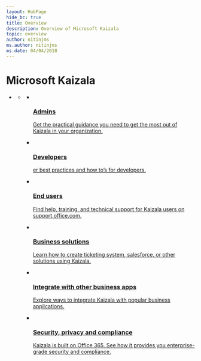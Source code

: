 ```yaml
---
layout: HubPage
hide_bc: true
title: Overview
description: Overview of Microsoft Kaizala
topic: overview
author: nitinjms
ms.author: nitinjms
ms.date: 04/04/2018
---
```


<div id="main" class="v2">
<div class="container">
    <h1>Microsoft Kaizala</h1>
    <ul class="pivots">
        <li>
            <a href="#main"></a>
            <ul id="main">
                <li>
                    <a href="#mainPanel"></a>
                    <ul id="mainPanel" class="cardsC">
                        <li>
                            <a href="https://docs.microsoft.com/Office365/Kaizala/kaizala-overview">
                            <div class="cardSize">
                                <div class="cardPadding">
                                    <div class="card">
                                        <div class="cardImageOuter">
                                            <div class="cardImage bgdAccent1">
                                                <img src="https://docs.microsoft.com/en-us/office/media/hub-tiles/Kaizala-Admins-400x140.svg" alt="" />
                                            </div>
                                        </div>
                                        <div class="cardText">
                                            <h3>Admins</h3>
                                            <p>Get the practical guidance you need to get the most out of Kaizala in your organization.</p>
                                        </div>
                                    </div>
                                </div>
                            </div>
                            </a>
                        </li>
                        <li>
                            <a href="https://docs.microsoft.com/kaizala/developer-platform ">
                            <div class="cardSize">
                                <div class="cardPadding">
                                    <div class="card">
                                        <div class="cardImageOuter">
                                            <div class="cardImage bgdAccent1">
                                                <img src="https://docs.microsoft.com/en-us/office/media/hub-tiles/Kaizala-Developers-400x140.svg" alt="" />
                                            </div>
                                        </div>
                                        <div class="cardText">
                                            <h3>Developers</h3>
                                            <p>er best practices and how to’s for developers.</p>
                                        </div>
                                    </div>
                                </div>
                            </div>
                            </a>
                        </li>
                        <li>
                            <a href="https://support.office.com/article/kaizala-help-center-22700f1d-274f-4533-8956-247c733f6ae6">
                            <div class="cardSize">
                                <div class="cardPadding">
                                    <div class="card">
                                        <div class="cardImageOuter">
                                            <div class="cardImage bgdAccent1">
                                                <img src="https://docs.microsoft.com/en-us/office/media/hub-tiles/Kaizala-EndUsers-400x140.svg" alt="" />
                                            </div>
                                        </div>
                                        <div class="cardText">
                                            <h3>End users</h3>
                                            <p>Find help, training, and technical support for Kaizala users on support.office.com.</p>
                                        </div>
                                    </div>
                                </div>
                            </div>
                            </a>
                        </li>
                        <li>
                            <a href="https://docs.microsoft.com/kaizala/partnerdocs/customerticketingsolution">
                            <div class="cardSize">
                                <div class="cardPadding">
                                    <div class="card">
                                        <div class="cardImageOuter">
                                            <div class="cardImage bgdAccent1">
                                                <img src="https://docs.microsoft.com/en-us/office/media/hub-tiles/Kaizala-BusinessSolutions-400x140.svg" alt="" />
                                            </div>
                                        </div>
                                        <div class="cardText">
                                            <h3>Business solutions</h3>
                                            <p>Learn how to create ticketing system, salesforce, or other solutions using Kaizala.</p>
                                        </div>
                                    </div>
                                </div>
                            </div>
                            </a>
                        </li>
                        <li>
                            <a href="https://docs.microsoft.com/kaizala/partnerdocs/integratekaizalaandmailflow">
                            <div class="cardSize">
                                <div class="cardPadding">
                                    <div class="card">
                                        <div class="cardImageOuter">
                                            <div class="cardImage bgdAccent1">
                                                <img src="https://docs.microsoft.com/en-us/office/media/hub-tiles/Kaizala-IntegrateOtherBusinessApps-400x140.svg" alt="" />
                                            </div>
                                        </div>
                                        <div class="cardText">
                                            <h3>Integrate with other business apps</h3>
                                            <p>Explore ways to integrate Kaizala with popular business applications.</p>
                                        </div>
                                    </div>
                                </div>
                            </div>
                            </a>
                        </li>
                        <li>
                            <a href="https://docs.microsoft.com/kaizala/partnerdocs/securityoverview">
                            <div class="cardSize">
                                <div class="cardPadding">
                                    <div class="card">
                                        <div class="cardImageOuter">
                                            <div class="cardImage bgdAccent1">
                                                <img src="https://docs.microsoft.com/en-us/office/media/hub-tiles/Kaizala-SecurityPrivacyCompliance-400x140.svg" alt="" />
                                            </div>
                                        </div>
                                        <div class="cardText">
                                            <h3>Security, privacy and compliance</h3>
                                            <p>Kaizala is built on Office 365. See how it provides you enterprise-grade security and compliance.</p>
                                        </div>
                                    </div>
                                </div>
                            </div>
                            </a>
                        </li>
                    </ul>
                </li>
            </ul>
        </li>
    </ul>
</div>
